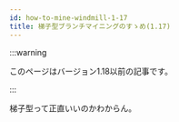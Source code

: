 ```yaml
---
id: how-to-mine-windmill-1-17
title: 梯子型ブランチマイニングのすゝめ(1.17)
---
```


:::warning

このページはバージョン1.18以前の記事です。

:::

梯子型って正直いいのかわからん。
